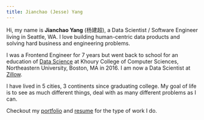 ```yaml
---
title: Jianchao (Jesse) Yang
---
```


Hi, my name is **Jianchao Yang** (杨建超), a Data Scientist / Software Engineer living in Seattle, WA.
I love building human-centric data products and solving hard business and engineering problems.

I was a Frontend Engineer for 7 years but went back to school for an education of [Data Science](https://www.khoury.northeastern.edu/program/data-science-ms/)
at Khoury College of Computer Sciences, Northeastern University, Boston, MA in 2016. I am now a Data Scientist at [Zillow](https://www.zillow.com/).

I have lived in 5 cities, 3 continents since graduating college. My goal of life is to see as much different things, deal with as many different problems as I can.

Checkout my [portfolio](/portfolio/) and [resume](/jianchao-yang-resume.pdf) for the type of work I do.

